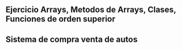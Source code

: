 ## Ejercicio Arrays, Metodos de Arrays, Clases, Funciones de orden superior

## Sistema de compra venta de autos